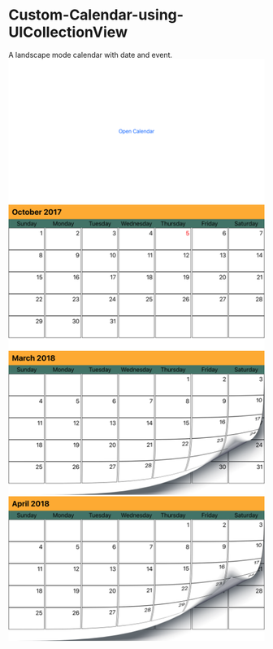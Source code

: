 # Custom-Calendar-using-UICollectionView
A landscape mode calendar with date and event.
![ScreenShot](https://github.com/nithinbemitk/Custom-Calendar-using-UICollectionView/blob/master/Custom%20Calendar/Screenshots/1.png)
![ScreenShot](https://github.com/nithinbemitk/Custom-Calendar-using-UICollectionView/blob/master/Custom%20Calendar/Screenshots/2.png)
![ScreenShot](https://github.com/nithinbemitk/Custom-Calendar-using-UICollectionView/blob/master/Custom%20Calendar/Screenshots/3.png)
![ScreenShot](https://github.com/nithinbemitk/Custom-Calendar-using-UICollectionView/blob/master/Custom%20Calendar/Screenshots/4.png)
